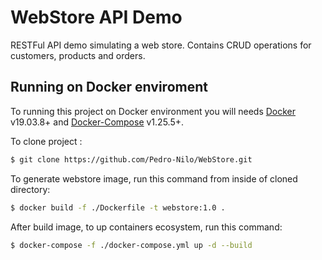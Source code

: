 # WebStore API Demo

RESTFul API demo simulating a web store. Contains CRUD operations for customers, products and orders.

## Running on Docker enviroment

To running this project on Docker environment you will needs [Docker](https://www.docker.com/) v19.03.8+ and [Docker-Compose](https://docs.docker.com/compose/) v1.25.5+.

To clone project :

```sh
$ git clone https://github.com/Pedro-Nilo/WebStore.git
```

To generate webstore image, run this command from inside of cloned directory:

```sh
$ docker build -f ./Dockerfile -t webstore:1.0 .
```

After build image, to up containers ecosystem, run this command:

```sh
$ docker-compose -f ./docker-compose.yml up -d --build
```
